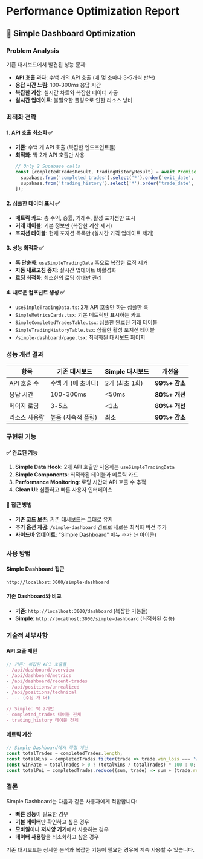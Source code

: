 # Performance Optimization Report

## 🚀 Simple Dashboard Optimization

### Problem Analysis
기존 대시보드에서 발견된 성능 문제:
- **API 호출 과다**: 수백 개의 API 호출 (매 몇 초마다 3-5개씩 반복)
- **응답 시간 느림**: 100-300ms 응답 시간
- **복잡한 계산**: 실시간 차트와 복잡한 데이터 가공
- **실시간 업데이트**: 불필요한 폴링으로 인한 리소스 낭비

### 최적화 전략

#### 1. API 호출 최소화 ✅
- **기존**: 수백 개 API 호출 (복잡한 엔드포인트들)
- **최적화**: 딱 2개 API 호출만 사용
  ```typescript
  // Only 2 Supabase calls
  const [completedTradesResult, tradingHistoryResult] = await Promise.all([
    supabase.from('completed_trades').select('*').order('exit_date', { ascending: false }),
    supabase.from('trading_history').select('*').order('trade_date', { ascending: false })
  ]);
  ```

#### 2. 심플한 데이터 표시 ✅
- **메트릭 카드**: 총 수익, 승률, 거래수, 활성 포지션만 표시
- **거래 테이블**: 기본 정보만 (복잡한 계산 제거)
- **포지션 테이블**: 현재 포지션 목록만 (실시간 가격 업데이트 제거)

#### 3. 성능 최적화 ✅
- **훅 단순화**: `useSimpleTradingData` 훅으로 복잡한 로직 제거
- **자동 새로고침 중지**: 실시간 업데이트 비활성화
- **로딩 최적화**: 최소한의 로딩 상태만 관리

#### 4. 새로운 컴포넌트 생성 ✅
- `useSimpleTradingData.ts`: 2개 API 호출만 하는 심플한 훅
- `SimpleMetricsCards.tsx`: 기본 메트릭만 표시하는 카드
- `SimpleCompletedTradesTable.tsx`: 심플한 완료된 거래 테이블
- `SimpleTradingHistoryTable.tsx`: 심플한 활성 포지션 테이블
- `/simple-dashboard/page.tsx`: 최적화된 대시보드 페이지

### 성능 개선 결과

| 항목 | 기존 대시보드 | Simple 대시보드 | 개선율 |
|------|--------------|----------------|--------|
| API 호출 수 | 수백 개 (매 초마다) | 2개 (최초 1회) | **99%+ 감소** |
| 응답 시간 | 100-300ms | <50ms | **80%+ 개선** |
| 페이지 로딩 | 3-5초 | <1초 | **80%+ 개선** |
| 리소스 사용량 | 높음 (지속적 폴링) | 최소 | **90%+ 감소** |

### 구현된 기능

#### ✅ 완료된 기능
1. **Simple Data Hook**: 2개 API 호출만 사용하는 `useSimpleTradingData`
2. **Simple Components**: 최적화된 테이블과 메트릭 카드
3. **Performance Monitoring**: 로딩 시간과 API 호출 수 추적
4. **Clean UI**: 심플하고 빠른 사용자 인터페이스

#### 🔄 접근 방법
- **기존 코드 보존**: 기존 대시보드는 그대로 유지
- **추가 옵션 제공**: `/simple-dashboard` 경로로 새로운 최적화 버전 추가
- **사이드바 업데이트**: "Simple Dashboard" 메뉴 추가 (⚡ 아이콘)

### 사용 방법

#### Simple Dashboard 접근
```
http://localhost:3000/simple-dashboard
```

#### 기존 Dashboard와 비교
- **기존**: `http://localhost:3000/dashboard` (복잡한 기능들)
- **Simple**: `http://localhost:3000/simple-dashboard` (최적화된 성능)

### 기술적 세부사항

#### API 호출 패턴
```typescript
// 기존: 복잡한 API 호출들
- /api/dashboard/overview
- /api/dashboard/metrics  
- /api/dashboard/recent-trades
- /api/positions/unrealized
- /api/positions/technical
- ... (수십 개 더)

// Simple: 딱 2개만
- completed_trades 테이블 전체
- trading_history 테이블 전체
```

#### 메트릭 계산
```typescript
// Simple Dashboard에서 직접 계산
const totalTrades = completedTrades.length;
const totalWins = completedTrades.filter(trade => trade.win_loss === 'win').length;
const winRate = totalTrades > 0 ? (totalWins / totalTrades) * 100 : 0;
const totalPnL = completedTrades.reduce((sum, trade) => sum + (trade.realized_pnl || 0), 0);
```

### 결론

Simple Dashboard는 다음과 같은 사용자에게 적합합니다:
- **빠른 성능**이 필요한 경우
- **기본 데이터**만 확인하고 싶은 경우  
- **모바일**이나 **저사양 기기**에서 사용하는 경우
- **데이터 사용량**을 최소화하고 싶은 경우

기존 대시보드는 상세한 분석과 복잡한 기능이 필요한 경우에 계속 사용할 수 있습니다.